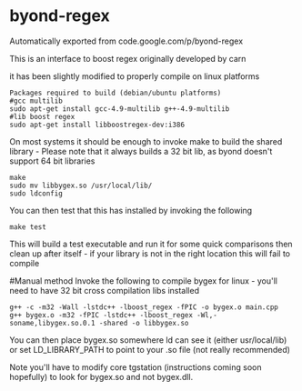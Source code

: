 # byond-regex
Automatically exported from code.google.com/p/byond-regex

This is an interface to boost regex originally developed by carn

it has been slightly modified to properly compile on linux platforms

    Packages required to build (debian/ubuntu platforms)
    #gcc multilib
    sudo apt-get install gcc-4.9-multilib g++-4.9-multilib
    #lib boost regex
    sudo apt-get install libboostregex-dev:i386

On most systems it should be enough to invoke make to build the shared library - Please note that it always builds a 32 bit lib, as byond doesn't support 64 bit libraries

    make
    sudo mv libbygex.so /usr/local/lib/
    sudo ldconfig

You can then test that this has installed by invoking the following

    make test

This will build a test executable and run it for some quick comparisons then clean up after itself - if your library is not in the right location this will fail to compile


#Manual method
Invoke the following to compile bygex for linux - you'll need to have 32 bit cross compilation libs installed

    g++ -c -m32 -Wall -lstdc++ -lboost_regex -fPIC -o bygex.o main.cpp
    g++ bygex.o -m32 -fPIC -lstdc++ -lboost_regex -Wl,-soname,libygex.so.0.1 -shared -o libbygex.so

You can then place bygex.so somewhere ld can see it (either usr/local/lib) or set LD_LIBRARY_PATH to point to your .so file (not really recommended)

Note you'll have to modify core tgstation (instructions coming soon hopefully) to look for bygex.so and not bygex.dll.
